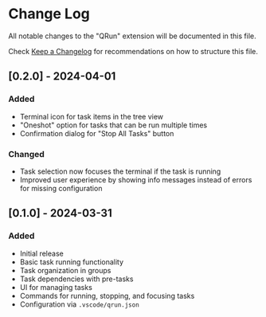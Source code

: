 # Change Log

All notable changes to the "QRun" extension will be documented in this file.

Check [Keep a Changelog](http://keepachangelog.com/) for recommendations on how to structure this file.

## [0.2.0] - 2024-04-01

### Added

- Terminal icon for task items in the tree view
- "Oneshot" option for tasks that can be run multiple times
- Confirmation dialog for "Stop All Tasks" button

### Changed

- Task selection now focuses the terminal if the task is running
- Improved user experience by showing info messages instead of errors for missing configuration

## [0.1.0] - 2024-03-31

### Added

- Initial release
- Basic task running functionality
- Task organization in groups
- Task dependencies with pre-tasks
- UI for managing tasks
- Commands for running, stopping, and focusing tasks
- Configuration via `.vscode/qrun.json`
